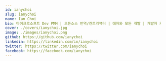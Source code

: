 ```yaml
---
id: ianychoi
slug: ianychoi
name: Ian Choi
bio: 마이크로소프트 Dev PMM | 오픈소스 번역/컨트리뷰터 | 애저와 모든 개발 | 개발자 커뮤니티 활동중
cover: ./covers/ianychoi.jpg
image: ./images/ianychoi.png
github: https://github.com/ianychoi
linkedin: https://linkedin.com/in/ianychoi
twitter: https://twitter.com/ianychoi
facebook: https://facebook.com/ianychoi
---
```

